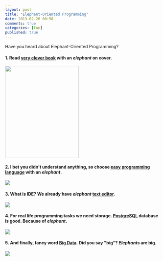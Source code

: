 ```yaml
---
layout: post
title: "Elephant-Oriented Programming"
date: 2013-02-26 00:58
comments: true
categories: [fun]
published: true
---
```


Have you heard about Elephant-Oriented Programming?

<!-- more -->

#### 1. Read [very clever book](http://learnyouahaskell.com/) with an *elephant* on cover.

<img src="http://i.imgur.com/ndEJc05.png" height="300px" width="240px" />

#### 2. I bet you didn't understand anything, so choose [easy programming language](http://php.net/) with an *elephant*.

![](http://i.imgur.com/NzWiT2N.jpg)

#### 3. What is IDE? We already have *elephant* [text editor](https://evernote.com/).

![](http://i.imgur.com/7JcFlTu.jpg)

#### 4. For real life programming tasks we need storage. [PostgreSQL](http://www.postgresql.org/) database is good. Because of *elephant*.

![](http://i.imgur.com/A4FWqXy.png)

#### 5. And finally, fancy word [Big Data](http://hadoop.apache.org/). Did you say "big"? *Elephants* are big.

![](http://hadoop.apache.org/images/hadoop-logo.jpg)
